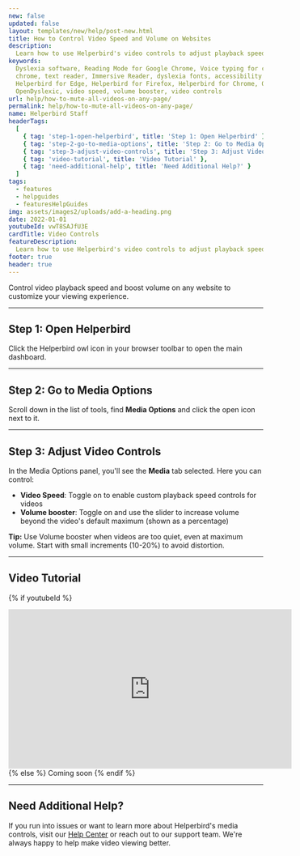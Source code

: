 ```yaml
---
new: false
updated: false
layout: templates/new/help/post-new.html
title: How to Control Video Speed and Volume on Websites
description:
  Learn how to use Helperbird's video controls to adjust playback speed and boost volume on any webpage for a better viewing experience.
keywords:
  Dyslexia software, Reading Mode for Google Chrome, Voice typing for chrome, Text to speech for
  chrome, text reader, Immersive Reader, dyslexia fonts, accessibility software, dyslexia software,
  Helperbird for Edge, Helperbird for Firefox, Helperbird for Chrome, Opendyslexic for Chrome,
  OpenDyslexic, video speed, volume booster, video controls
url: help/how-to-mute-all-videos-on-any-page/
permalink: help/how-to-mute-all-videos-on-any-page/
name: Helperbird Staff
headerTags:
  [
    { tag: 'step-1-open-helperbird', title: 'Step 1: Open Helperbird' },
    { tag: 'step-2-go-to-media-options', title: 'Step 2: Go to Media Options' },
    { tag: 'step-3-adjust-video-controls', title: 'Step 3: Adjust Video Controls' },
    { tag: 'video-tutorial', title: 'Video Tutorial' },
    { tag: 'need-additional-help', title: 'Need Additional Help?' }
  ]
tags:
  - features
  - helpguides
  - featuresHelpGuides
img: assets/images2/uploads/add-a-heading.png
date: 2022-01-01
youtubeId: vwT8SAJfU3E
cardTitle: Video Controls
featureDescription:
  Learn how to use Helperbird's video controls to adjust playback speed and boost volume on any webpage for a better viewing experience.
footer: true
header: true
---
```


Control video playback speed and boost volume on any website to customize your viewing experience.

---

## Step 1: Open Helperbird

Click the Helperbird owl icon in your browser toolbar to open the main dashboard.


---

## Step 2: Go to Media Options

Scroll down in the list of tools, find **Media Options** and click the open icon next to it.



---

## Step 3: Adjust Video Controls

In the Media Options panel, you'll see the **Media** tab selected. Here you can control:

- **Video Speed**: Toggle on to enable custom playback speed controls for videos
- **Volume booster**: Toggle on and use the slider to increase volume beyond the video's default maximum (shown as a percentage)


**Tip:** Use Volume booster when videos are too quiet, even at maximum volume. Start with small increments (10-20%) to avoid distortion.

---

## Video Tutorial

{% if youtubeId %}
<iframe width="560" height="315" class="aspect-square rounded-2xl mb-8 mt-8" src="https://www.youtube-nocookie.com/embed/{{ youtubeId }}?si=6BtkhydcpJ8UFQ_l" title="YouTube video player" frameborder="0" allow="accelerometer; autoplay; clipboard-write; encrypted-media; gyroscope; picture-in-picture; web-share" allowfullscreen></iframe>
{% else %}
Coming soon
{% endif %}

---

## Need Additional Help?

If you run into issues or want to learn more about Helperbird's media controls, visit our [Help Center](https://www.helperbird.com/help) or reach out to our support team. We're always happy to help make video viewing better.